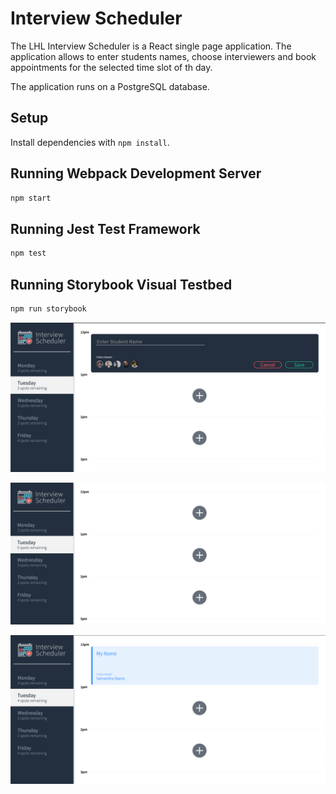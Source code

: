# Interview Scheduler

The LHL Interview Scheduler is a React single page application. The application allows to enter students names, choose interviewers and book appointments for the selected time slot of th day.

The application runs on a PostgreSQL database.

## Setup

Install dependencies with `npm install`.

## Running Webpack Development Server

```sh
npm start
```

## Running Jest Test Framework

```sh
npm test
```

## Running Storybook Visual Testbed

```sh
npm run storybook
```

![One](https://github.com/Sonpet1978/sheduler/blob/master/docs/Booking%20Interview.png)

![One](https://github.com/Sonpet1978/sheduler/blob/master/docs/Empty%20screen.png)

![One](https://github.com/Sonpet1978/sheduler/blob/master/docs/booked%20Interview.png)


